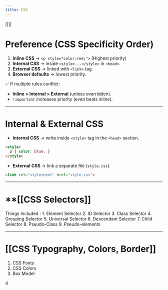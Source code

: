 ```yaml
---
title: CSS
---
```

[[]]
# **Preference (CSS Specificity Order)**

1. **Inline CSS** → `<p style="color:red;">` (Highest priority)
2. **Internal CSS** → inside `<style>...</style>` in `<head>`.
3. **External CSS** → linked with `<link>` tag.
4. **Browser defaults** → lowest priority.

✅ If multiple rules conflict:

- **Inline > Internal > External** (unless overridden).    
- `!important` increases priority (even beats inline).


---

# Internal & External CSS

- **Internal CSS** → write inside `<style>` tag in the `<head>` section.


```html
<style>
  p { color: blue; }
</style>
```

- **External CSS** → link a separate file (`style.css`).  

```html
<link rel="stylesheet" href="style.css">
```

---

# **[[CSS Selectors]]

Things Included :
	1. Element Selector
	2. ID Selector
	3. Class Selector
	4. Grouping Selector
	5. Universal Selector
	6. Descendant Selector
	7. Child Selector
	8. Pseudo-Class
	9. Pseudo-elements

---
# [[CSS Typography, Colors, Border]]

1. CSS Fonts
2. CSS Colors
3. Box Model



4